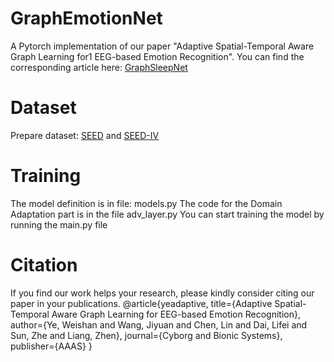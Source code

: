 # GraphEmotionNet
A Pytorch implementation of our paper "Adaptive Spatial-Temporal Aware Graph Learning for1 EEG-based Emotion Recognition".
You can find the corresponding article here: [GraphSleepNet](https://spj.science.org/doi/pdf/10.34133/cbsystems.0088)
# Dataset
Prepare dataset: [SEED](https://bcmi.sjtu.edu.cn/home/seed/seed.html) and [SEED-IV](https://bcmi.sjtu.edu.cn/home/seed/seed-iv.html)
# Training
The model definition is in file: models.py
The code for the Domain Adaptation part is in the file adv_layer.py
You can start training the model by running the main.py file
# Citation
If you find our work helps your research, please kindly consider citing our paper in your publications.
@article{yeadaptive,
  title={Adaptive Spatial-Temporal Aware Graph Learning for EEG-based Emotion Recognition},
  author={Ye, Weishan and Wang, Jiyuan and Chen, Lin and Dai, Lifei and Sun, Zhe and Liang, Zhen},
  journal={Cyborg and Bionic Systems},
  publisher={AAAS}
}
